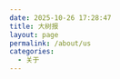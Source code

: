 ```yaml
---
date: 2025-10-26 17:28:47
title: 大树报
layout: page
permalink: /about/us
categories:
  - 关于
---
```

<script setup>
import {
  VPTeamPage,
  VPTeamPageTitle,
  VPTeamMembers,
  VPTeamPageSection
} from 'vitepress/theme'
// 定义核心团队成员
const coreMembers = [
  {
    avatar: 'https://github.com/Singo-Next-Door.png',
    name: '星火Singo',
    title: '主编，创始人，记者',
    links: [
      { icon: 'github', link: 'https://github.com/Singo-Next-Door' }
    ]
  },
  {
    avatar: '/avatar/AL.jpg',
    name: '安凌',
    title: '首席记者，长期投稿',
    links: [
    ]
  },
  {
    avatar: 'https://github.com/JustJoy122.png',
    name: 'JustJoy',
    title: '审校，版面设计，网站维护',
    links: [
      { icon: 'github', link: 'https://github.com/JustJoy122' }
    ]
  },
  {
    avatar: '/avatar/FG.jpg',
    name: '永声FG',
    title: '记者',
    links: [
      { icon: 'bilibili', link: 'https://space.bilibili.com/293734314' }
    ]
  },
  {
    avatar: '/avatar/Khalil4ever.jpg',
    name: 'Khalil4ever',
    title: '记者，知名人士',
    links: [
    ]
  },
  {
    avatar: '/avatar/NF.jpg',
    name: '诺夫',
    title: '记者，连载作家',
    links: [
    ]
  },
  {
    avatar: 'https://github.com/BigTreeNews.png',
    name: '民國第一文書',
    title: '记者，书法家',
    links: [
    ]
  },
  {
    avatar: '/avatar/Cutry3.jpg',
    name: 'Cutry3',
    title: '记者',
    links: [
    ]
  },
 {
    avatar: '/avatar/LT.jpg',
    name: '牢头',
    title: '记者',
    links: [
    ]
  },
 {
    avatar: 'https://github.com/deepseek-ai.png',
    name: '迪西DS',
    title: '数字化记者',
    links: [
      { icon: 'github', link: 'https://github.com/deepseek-ai' },
      { icon: 'zhihu', link: 'https://zhihu.com/org/deepseek-75' },
    ]
  },
 {
    avatar: '/avatar/WXYY.png',
    name: '百度·文心一言',
    title: '数字化记者',
    links: [
    ]
  },
  // 添加更多核心成员...
]
// 定义金主等其他成员
const partners = [
  {
    avatar: '/avatar/Gold.jpg',
    name: '绝望的拉子',
    title: '印刷业巨鳄',
    links: [
    ]
  }
  // 金主数据...
]
</script>
<VPTeamPage>
  <VPTeamPageTitle>
    <template #title>
      金主
    </template>
    <template #lead>
      感谢金主的鼎力支持
    </template>
  </VPTeamPageTitle>
  
  <!-- 金主分组 -->
  <VPTeamMembers size="medium" :members="partners" />
  
  <!-- 核心团队部分 -->
  <VPTeamPageSection>
    <template #title>关于我们</template>
    <template #lead>大树报全体成员</template>
    <template #members>
        <VPTeamMembers size="small" :members="coreMembers" />
    </template>
  </VPTeamPageSection>
</VPTeamPage>